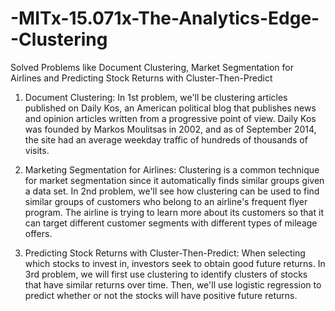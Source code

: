 # -MITx-15.071x-The-Analytics-Edge--Clustering
Solved Problems like Document Clustering, Market Segmentation for Airlines and Predicting Stock Returns with Cluster-Then-Predict

1. Document Clustering: In 1st problem, we'll be clustering articles published on Daily Kos, an American political blog that publishes news and opinion articles written from a progressive point of view. Daily Kos was founded by Markos Moulitsas in 2002, and as of September 2014, the site had an average weekday traffic of hundreds of thousands of visits.

2. Marketing Segmentation for Airlines: Clustering is a common technique for market segmentation since it automatically finds similar groups given a data set. In 2nd problem, we'll see how clustering can be used to find similar groups of customers who belong to an airline's frequent flyer program. The airline is trying to learn more about its customers so that it can target different customer segments with different types of mileage offers. 

3. Predicting Stock Returns with Cluster-Then-Predict: When selecting which stocks to invest in, investors seek to obtain good future returns. In 3rd problem, we will first use clustering to identify clusters of stocks that have similar returns over time. Then, we'll use logistic regression to predict whether or not the stocks will have positive future returns.
